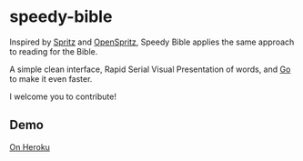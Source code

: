speedy-bible
============

Inspired by [Spritz](http://www.spritzinc.com) and [OpenSpritz](http://github.com/miserlou/openspritz), Speedy Bible applies the same approach to reading for the Bible.

A simple clean interface, Rapid Serial Visual Presentation of words, and [Go](http://www.golang.org) to make it even faster.

I welcome you to contribute!

## Demo

[On Heroku](http://speedy-bible.herokuapp.com/)
